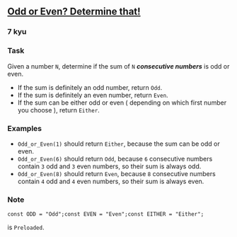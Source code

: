 <h2><a href=https://www.codewars.com/kata/619f200fd0ff91000eaf4a08/train/javascript target="_blank">Odd or Even? Determine that!</a></h2><h3>7 kyu</h3><h3 id="task">Task</h3><p>Given a number <code>N</code>, determine if the sum of <code>N</code> <em><strong>consecutive numbers</strong></em> is odd or even.</p><ul><li>If the sum is definitely an odd number, return <code>Odd</code>.  </li><li>If the sum is definitely an even number, return <code>Even</code>.  </li><li>If the sum can be either odd or even ( depending on which first number you choose ), return <code>Either</code>.</li></ul><h3 id="examples">Examples</h3><ul><li><code>Odd_or_Even(1)</code> should return <code>Either</code>, because the sum can be odd or even.  </li><li><code>Odd_or_Even(6)</code> should return <code>Odd</code>, because <code>6</code> consecutive numbers contain <code>3</code> odd and <code>3</code> even numbers, so their sum is always odd.  </li><li><code>Odd_or_Even(8)</code> should return <code>Even</code>, because <code>8</code> consecutive numbers contain <code>4</code> odd and <code>4</code> even numbers, so their sum is always even.</li></ul><h3 id="note">Note</h3><pre><code class="language-javascript"><span class="cm-keyword">const</span> <span class="cm-def">ODD</span> <span class="cm-operator">=</span> <span class="cm-string">"Odd"</span>;<span class="cm-keyword">const</span> <span class="cm-def">EVEN</span> <span class="cm-operator">=</span> <span class="cm-string">"Even"</span>;<span class="cm-keyword">const</span> <span class="cm-def">EITHER</span> <span class="cm-operator">=</span> <span class="cm-string">"Either"</span>;</code></pre><p>is <code>Preloaded</code>.</p>